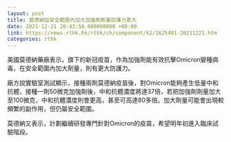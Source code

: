 ```yaml
---
layout: post
title: 莫德納指安全範圍內加大加強劑劑量防護力更大
date: 2021-12-21 20:43:58.000000000 +08:00
link: https://news.rthk.hk/rthk/ch/component/k2/1625401-20211221.htm
categories: rthk
---
```


美國莫德納藥廠表示，旗下的新冠疫苗，作為加強劑能有效抗擊Omicron變種病毒，在安全範圍內加大劑量，則有更大防護力。

廠方說實驗室測試顯示，接種兩劑莫德納疫苗後，對Omicron能夠產生低量中和抗體，接種一劑50微克加強劑後，中和抗體濃度將達37倍，若把加強劑劑量加大至100微克，中和抗體濃度則會更高，甚至可高達80多倍。加大劑量可能會出現較頻繁的副作用，但仍屬安全範圍。

莫德納又表示，計劃繼續研發專門針對Omicron的疫苗，希望明年初進入臨床試驗階段。
